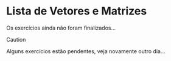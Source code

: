 # Lista de Vetores e Matrizes
Os exercícios ainda não foram finalizados...

> [!CAUTION]
> Alguns exercícios estão pendentes, veja novamente outro dia...